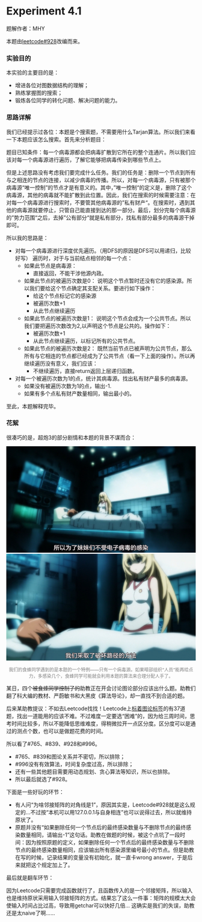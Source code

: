 # Experiment 4.1

题解作者：MHY

本题由[leetcode#928](https://leetcode-cn.com/problems/minimize-malware-spread-ii/ "leetcode真是个好东西！")改编而来。

### 实验目的

本实验的主要目的是：
* 增进各位对图数据结构的理解；
* 熟练掌握图的搜索；
* 锻炼各位同学的转化问题、解决问题的能力。

### 思路详解
我们已经提示过各位：本题是个搜索题，不需要用什么Tarjan算法。所以我们来看一下本题应该怎么搜索。首先来分析题目：

题目已知条件：每一个病毒源都会把病毒扩散到它所在的整个连通片。所以我们应该对每一个病毒源进行遍历，了解它能够把病毒传染到哪些节点上。

但是上述思路没有考虑我们要完成什么任务。我们的任务是：删除一个节点到所有与之相连的节点的连接，以减少病毒的传播。所以，对每一个病毒源，只有被那个病毒源“唯一控制”的节点才是有意义的。其中，”唯一控制“的定义是，删除了这个病毒源，其他的病毒就不能扩散到此位置。因此，我们在搜索的时候需要注意：在对每一个病毒源进行搜索时，不要管其他病毒源的”私有财产“。在搜索时，遇到其他的病毒源就要停止，只管自己能直接到达的那一部分。最后，划分完每个病毒源的”势力范围“之后，去掉”公有部分“就是私有部分，找私有部分最多的病毒源干掉即可。

所以我的思路是：
* 对每一个病毒源进行深度优先遍历。（用DFS的原因是DFS可以用递归，比较好写）
  遍历时，对于与当前结点相邻的每一个点：
  * 如果此节点是病毒源：
    * 直接返回，不能干涉他源内政。
  * 如果此节点的被遍历次数是0：
  说明这个节点暂时还没有它的感染源。所以我们要给这个节点确定其支配关系。要进行如下操作：
    * 给这个节点标记它的感染源
    * 被遍历次数+1
    * 从此节点继续遍历
  * 如果此节点的被遍历次数是1：
  说明这个节点会成为一个公共节点。所以我们要把遍历次数改为2,以声明这个节点是公共的。操作如下：
    * 被遍历次数+1
    * 从此节点继续遍历，以标记所有的公共节点。
  * 如果此节点的被遍历次数是2：
  既然当前节点已被声明为公共节点，那么所有与它相连的节点都已经成为了公共节点（看一下上面的操作）。所以再继续遍历没有意义，我们应该：
    * 不继续遍历，直接return返回上层递归函数。
* 对每一个被遍历次数为1的点，统计其病毒源。找出私有财产最多的病毒源。
  * 如果没有被遍历次数为1的点，输出-1.
  * 如果有多个点私有财产数量相同，输出最小的。

至此，本题解释完毕。

### 花絮

很凑巧的是，超炮3的部分剧情和本题的背景不谋而合：

<div align="center">
    <img src="readme-pics/Shokuhou-1.jpg"/>
    <img src="readme-pics/Shokuhou-2.jpg"/>
</div>

<p align="center" style='font-size:12px;color:gray'>我们的食蜂同学遇到的是本题的一个特例——只有一个病毒源。如果暗部组织“人员”能再给点力，多感染几个，食蜂同学可能就会利用本题的算法来合理分配人手了。</p>


某日，四个~~被食蜂同学控制了的~~助教正在开会讨论图论部分应该出什么题。助教们翻了科大编的教材、严蔚敏书和大黑皮《算法导论》，却一直找不到合适的题。

后来某助教提议：不如去Leetcode找找！Leetcode上[标着图论标签](https://leetcode-cn.com/tag/graph/ "Leetcode真是个好东西！")的有37道题，找出一道能用的应该不难。不过难度一定要选“困难”的，因为给三周时间，思考时间比较多，所以不能降低思维难度，得稍微拉开一点区分度。区分度可以是通过的测点个数，也可以是做题花费的时间。

所以看了#765、#839、#928和#996。
* #765、#839和图论关系并不密切，所以排除；
* #996没有有效算法，时间复杂度过高，所以排除；
* 还有一些其他题目需要用动态规划、贪心算法等知识，所以也排除。
* 所以最后就选了#928。

下面是一些好玩的环节：
* 有人问“为啥邻接矩阵的对角线是1”，原因其实是，Leetcode#928就是这么规定的...不过按“本机可以用127.0.0.1与自身相连”也可以说得过去，所以就维持原状了。
* 原题并没有“如果删除任何一个节点后的最终感染数量与不删除节点的最终感染数量相同，请输出-1”这句话。助教在做题的时候，被这个点坑了一段时间：因为按照原题的定义，如果删除任何一个节点后的最终感染数量与不删除节点的最终感染数量相同，应该输出所有感染源里编号最小的节点。但是助教在写的时候，记录结果的变量没有初始化，就一直卡wrong answer，于是后来就把这个规定加上了。
  
最后就是翻车环节：

因为Leetcode只需要完成函数就行了，且函数传入的是一个邻接矩阵，所以输入也是维持原状采用输入邻接矩阵的方式。结果忘了这么一件事：矩阵的规模太大会使输入时间占比过高，导致用getchar可以快好几倍...
这确实是我们的失误，助教还是太naive了啊......

